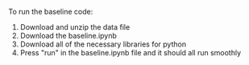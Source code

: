 To run the baseline code:
1. Download and unzip the data file
2. Download the baseline.ipynb
3. Download all of the necessary libraries for python
4. Press "run" in the baseline.ipynb file and it should all run smoothly

